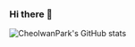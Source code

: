 ### Hi there 👋
![CheolwanPark's GitHub stats](https://github-readme-stats.vercel.app/api?username=Cheolwan-Park&count_private=true&show_icons=true)
<!--
**Cheolwan-Park/Cheolwan-Park** is a ✨ _special_ ✨ repository because its `README.md` (this file) appears on your GitHub profile.

Here are some ideas to get you started:

- 🔭 I’m currently working on ...
- 🌱 I’m currently learning ...
- 👯 I’m looking to collaborate on ...
- 🤔 I’m looking for help with ...
- 💬 Ask me about ...
- 📫 How to reach me: ...
- 😄 Pronouns: ...
- ⚡ Fun fact: ...
-->
